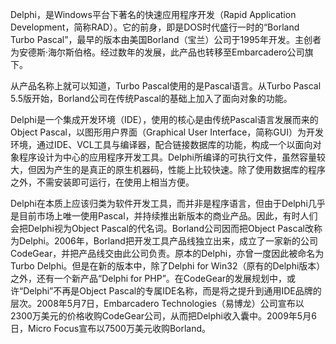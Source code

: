 Delphi，是Windows平台下著名的快速应用程序开发（Rapid Application Development，简称RAD）。它的前身，即是DOS时代盛行一时的“Borland Turbo Pascal”，最早的版本由美国Borland（宝兰）公司于1995年开发。主创者为安德斯·海尔斯伯格。经过数年的发展，此产品也转移至Embarcadero公司旗下。

从产品名称上就可以知道，Turbo Pascal使用的是Pascal语言。从Turbo Pascal 5.5版开始，Borland公司在传统Pascal的基础上加入了面向对象的功能。

Delphi是一个集成开发环境（IDE），使用的核心是由传统Pascal语言发展而来的Object Pascal，以图形用户界面（Graphical User Interface，简称GUI）为开发环境，通过IDE、VCL工具与编译器，配合链接数据库的功能，构成一个以面向对象程序设计为中心的应用程序开发工具。Delphi所编译的可执行文件，虽然容量较大，但因为产生的是真正的原生机器码，性能上比较快速。除了使用数据库的程序之外，不需安装即可运行，在使用上相当方便。

Delphi在本质上应该归类为软件开发工具，而并非是程序语言，但由于Delphi几乎是目前市场上唯一使用Pascal，并持续推出新版本的商业产品。因此，有时人们会把Delphi视为Object Pascal的代名词。Borland公司因而把Object Pascal改称为Delphi。2006年，Borland把开发工具产品线独立出来，成立了一家新的公司CodeGear，并把产品线交由此公司负责。原本的Delphi，亦曾一度因此被命名为Turbo Delphi。但是在新的版本中，除了Delphi for Win32（原有的Delphi版本）之外，还有一个新产品“Delphi for PHP”。在CodeGear的发展规划中，或许“Delphi”不再是Object Pascal的专属IDE名称，而是将之提升到通用IDE品牌的层次。2008年5月7日，Embarcadero Technologies（易博龙）公司宣布以2300万美元的价格收购CodeGear公司，从而把Delphi收入囊中。2009年5月6日，Micro Focus宣布以7500万美元收购Borland。

